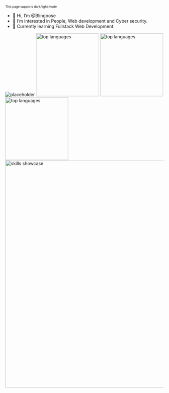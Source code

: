 <sub><sup>This page supports dark/light mode</sup></sub>


- 👋 Hi, I’m @Blingoose
- 👀 I’m interested in People, Web development and Cyber security.
- 🌱 Currently learning Fullstack Web Development.


<picture>
  <source media="(prefers-color-scheme: dark)" srcset="https://svgshare.com/i/r0Y.svg">
  <source media="(prefers-color-scheme: light)" srcset="https://svgshare.com/i/r0X.svg">
  <img alt="placeholder" src="https://svgshare.com/i/r0Y.svg">
</picture>

<picture>
  <source media="(prefers-color-scheme: dark)" srcset="https://github-readme-stats-git-masterrstaa-rickstaa.vercel.app/api?username=blingoose&show_icons=true&theme=radical">
  <source media="(prefers-color-scheme: light)" srcset="https://github-readme-stats-git-masterrstaa-rickstaa.vercel.app/api?username=blingoose&show_icons=true&theme=vue">
  <img height="200" alt="top languages" src="https://github-readme-stats-git-masterrstaa-rickstaa.vercel.app/api?username=blingoose&show_icons=true">
</picture>

<picture>
  <source media="(prefers-color-scheme: dark)" srcset="https://streak-stats.demolab.com/?user=blingoose&theme=radical">
  <source media="(prefers-color-scheme: light)" srcset="https://streak-stats.demolab.com/?user=blingoose&theme=vue">
  <img height="200"alt="top languages" src="https://streak-stats.demolab.com/?user=blingoose">
</picture>

<picture>
  <source media="(prefers-color-scheme: dark)" srcset="https://github-readme-stats-git-masterrstaa-rickstaa.vercel.app/api/top-langs/?username=blingoose&theme=radical">
  <source media="(prefers-color-scheme: light)" srcset="https://github-readme-stats-git-masterrstaa-rickstaa.vercel.app/api/top-langs/?username=blingoose&theme=vue">
  <img height="200" alt="top languages" src="https://github-readme-stats-git-masterrstaa-rickstaa.vercel.app/api/top-langs/?username=blingoose">
</picture>

</br>

  <img width="724" alt="skills showcase" src="https://skillicons.dev/icons?i=js,html,css,nodejs,react,sass,emotion,mongodb,express,firebase,linux,docker,bash,vim&theme=dark">

